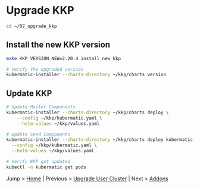 # Upgrade KKP

```bash
cd ~/07_upgrade_kkp
```

## Install the new KKP version

```bash
make KKP_VERSION_NEW=2.20.4 install_new_kkp

# Verify the upgraded version
kubermatic-installer --charts-directory ~/kkp/charts version
```

## Update KKP

```bash
# Update Master Components
kubermatic-installer --charts-directory ~/kkp/charts deploy \
    --config ~/kkp/kubermatic.yaml \
    --helm-values ~/kkp/values.yaml

# Update Seed Components
kubermatic-installer --charts-directory ~/kkp/charts deploy kubermatic-seed \
  --config ~/kkp/kubermatic.yaml \
  --helm-values ~/kkp/values.yaml     

# Verify KKP got updated
kubectl -n kubermatic get pods
```    

<!-- TODO slides# breaking changes
https://github.com/kubermatic/kubermatic/blob/master/CHANGELOG.md
https://docs.kubermatic.com/kubermatic/master/tutorials_howtos/upgrading/
https://docs.kubermatic.com/kubermatic/master/architecture/compatibility/supported_versions/ 
check a minor release upgrade here: https://github.com/kubermatic/kubermatic/releases
-->

Jump > [Home](../README.md) | Previous > [Upgrade User Cluster](../06_upgrade_user_cluster/README.md) | Next > [Addons](../08_addons/README.md)
